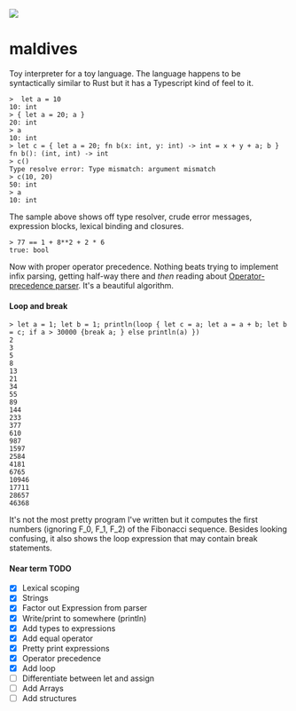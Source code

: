 [![](https://github.com/doomdavve/maldives/workflows/ci/badge.svg)](https://github.com/doomdavve/maldives/actions)

# maldives

Toy interpreter for a toy language. The language happens to be
syntactically similar to Rust but it has a Typescript kind of feel to
it.

```
>  let a = 10
10: int
> { let a = 20; a }
20: int
> a
10: int
> let c = { let a = 20; fn b(x: int, y: int) -> int = x + y + a; b }
fn b(): (int, int) -> int
> c()
Type resolve error: Type mismatch: argument mismatch
> c(10, 20)
50: int
> a
10: int
```

The sample above shows off type resolver, crude error messages,
expression blocks, lexical binding and closures.

```
> 77 == 1 + 8**2 + 2 * 6
true: bool
```

Now with proper operator precedence. Nothing beats trying to implement
infix parsing, getting half-way there and *then* reading about
[Operator-precedence
parser](https://en.wikipedia.org/wiki/Operator-precedence_parser
"Wikipedia's page"). It's a beautiful algorithm.

#### Loop and break

```
> let a = 1; let b = 1; println(loop { let c = a; let a = a + b; let b = c; if a > 30000 {break a; } else println(a) })
2
3
5
8
13
21
34
55
89
144
233
377
610
987
1597
2584
4181
6765
10946
17711
28657
46368
```

It's not the most pretty program I've written but it computes the
first numbers (ignoring F_0, F_1, F_2) of the Fibonacci sequence.
Besides looking confusing, it also shows the loop expression that may
contain break statements.

#### Near term TODO

 - [X] Lexical scoping
 - [X] Strings
 - [X] Factor out Expression from parser
 - [X] Write/print to somewhere (println)
 - [X] Add types to expressions
 - [X] Add equal operator
 - [X] Pretty print expressions
 - [X] Operator precedence
 - [X] Add loop
 - [ ] Differentiate between let and assign
 - [ ] Add Arrays
 - [ ] Add structures

